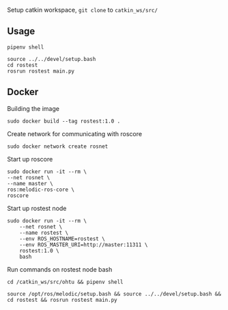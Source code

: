Setup catkin workspace, `git clone` to `catkin_ws/src/`

## Usage

`pipenv shell`
```
source ../../devel/setup.bash
cd rostest
rosrun rostest main.py
```

## Docker

Building the image

`sudo docker build --tag rostest:1.0 .`

Create network for communicating with roscore

`sudo docker network create rosnet`

Start up roscore
```
sudo docker run -it --rm \
--net rosnet \
--name master \
ros:melodic-ros-core \
roscore
```
Start up rostest node
```
sudo docker run -it --rm \
    --net rosnet \
    --name rostest \
    --env ROS_HOSTNAME=rostest \
    --env ROS_MASTER_URI=http://master:11311 \
    rostest:1.0 \
    bash
```
Run commands on rostest node bash

`cd /catkin_ws/src/ohtu && pipenv shell`

`source /opt/ros/melodic/setup.bash && source ../../devel/setup.bash && cd rostest && rosrun rostest main.py`
